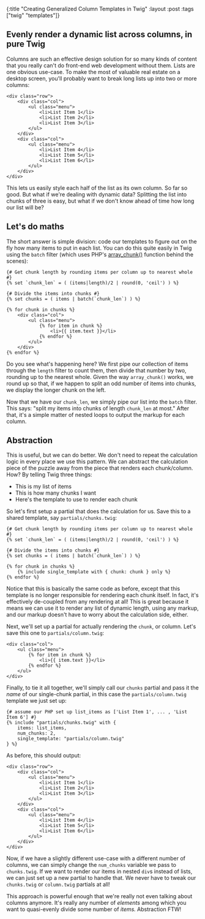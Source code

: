 {:title "Creating Generalized Column Templates in Twig"
 :layout :post
 :tags ["twig" "templates"]}

## Evenly render a dynamic list across columns, in pure Twig

Columns are such an effective design solution for so many kinds of content that you really can't do front-end web development without them. Lists are one obvious use-case. To make the most of valuable real estate on a desktop screen, you'll probably want to break long lists up into two or more columns:

```
<div class="row">    
    <div class="col">
        <ul class="menu">
            <li>List Item 1</li>
            <li>List Item 2</li>
            <li>List Item 3</li>
        </ul>
    </div>
    <div class="col">
        <ul class="menu">
            <li>List Item 4</li>
            <li>List Item 5</li>
            <li>List Item 6</li>
        </ul>
    </div>
</div>
```

This lets us easily style each half of the list as its own column. So far so good. But what if we're dealing with dynamic data? Splitting the list into chunks of three is easy, but what if we don't know ahead of time how long our list will be?

## Let's do maths

The short answer is simple division: code our templates to figure out on the fly how many items to put in each list. You can do this quite easily in Twig using the `batch` filter (which uses PHP's [array_chunk()](http://php.net/manual/en/function.array-chunk.php) function behind the scenes):

```twig
{# Get chunk length by rounding items per column up to nearest whole #}
{% set `chunk_len` = ( (items|length)/2 | round(0, 'ceil') ) %}
 
{# Divide the items into chunks #}
{% set chunks = ( items | batch(`chunk_len`) ) %}
 
{% for chunk in chunks %}
    <div class="col">
        <ul class="menu">
            {% for item in chunk %}
                <li>{{ item.text }}</li>
            {% endfor %}
        </ul>
    </div>
{% endfor %}
```

Do you see what's happening here? We first pipe our collection of items through the `length` filter to count them, then divide that number by two, rounding up to the nearest whole. Given the way `array_chunk()` works, we round up so that, if we happen to split an odd number of items into chunks, we display the longer chunk on the left.

Now that we have our `chunk_len`, we simply pipe our list into the `batch` filter. This says: "split my items into chunks of length `chunk_len` at most." After that, it's a simple matter of nested loops to output the markup for each column.

## Abstraction

This is useful, but we can do better. We don't need to repeat the calculation logic in every place we use this pattern. We can abstract the calculation piece of the puzzle away from the piece that renders each chunk/column. How? By telling Twig three things:

* This is my list of items
* This is how many chunks I want
* Here's the template to use to render each chunk

So let's first setup a partial that does the calculation for us. Save this to a shared template, say `partials/chunks.twig`:

```twig
{# Get chunk length by rounding items per column up to nearest whole #}
{% set `chunk_len` = ( (items|length)/2 | round(0, 'ceil') ) %}
 
{# Divide the items into chunks #}
{% set chunks = ( items | batch(`chunk_len`) ) %}
 
{% for chunk in chunks %}
    {% include single_template with { chunk: chunk } only %}
{% endfor %}
```

Notice that this is basically the same code as before, except that this template is no longer responsible for rendering each chunk itself. In fact, it's effectively de-coupled from any rendering at all! This is great because it means we can use it to render any list of dynamic length, using any markup, and our markup doesn't have to worry about the calculation side, either.

Next, we'll set up a partial for actually rendering the `chunk`, or column. Let's save this one to `partials/column.twig`:

```twig
<div class="col">
    <ul class="menu">
        {% for item in chunk %}
            <li>{{ item.text }}</li>
        {% endfor %}
    </ul>
</div>
```

Finally, to tie it all together, we'll simply call our `chunks` partial and pass it the *name* of our single-chunk partial, in this case the `partials/column.twig` template we just set up:

```twig
{# assume our PHP set up list_items as ['List Item 1', ... , 'List Item 6'] #}
{% include "partials/chunks.twig" with {
    items: list_items,
    num_chunks: 2,
    single_template: "partials/column.twig"
} %}
```

As before, this should output:

```
<div class="row">    
    <div class="col">
        <ul class="menu">
            <li>List Item 1</li>
            <li>List Item 2</li>
            <li>List Item 3</li>
        </ul>
    </div>
    <div class="col">
        <ul class="menu">
            <li>List Item 4</li>
            <li>List Item 5</li>
            <li>List Item 6</li>
        </ul>
    </div>
</div>
```

Now, if we have a slightly different use-case with a different number of columns, we can simply change the `num_chunks` variable we pass to `chunks.twig`. If we want to render our items in nested `div`s instead of lists, we can just set up a new partial to handle that. We never have to tweak our `chunks.twig` or `column.twig` partials at all!

This approach is powerful enough that we're really not even talking about columns anymore. It's really any number of *elements* among which you want to quasi-evenly divide some number of *items.* Abstraction FTW!

